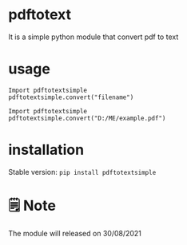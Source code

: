 # pdftotext
It is a simple python module that convert pdf to text
# usage
```
Import pdftotextsimple
pdftotextsimple.convert("filename")
```
```
Import pdftotextsimple
pdftotextsimple.convert("D:/ME/example.pdf")
```
# installation 
Stable version: `pip install pdftotextsimple`
# 🗒 Note
The module will released on 30/08/2021
